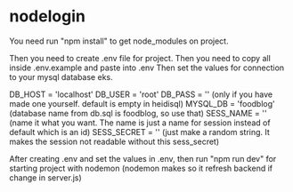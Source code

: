 # nodelogin
You need run "npm install" to get node_modules on project.

Then you need to create .env file for project.
Then you need to copy all inside .env.example and paste into .env
Then set the values for connection to your mysql database
eks.

DB_HOST = 'localhost'
DB_USER = 'root'
DB_PASS = '' (only if you have made one yourself. default is empty in heidisql)
MYSQL_DB = 'foodblog' (database name from db.sql is foodblog, so use that)
SESS_NAME = '' (name it what you want. The name is just a name for session instead of default which is an id)
SESS_SECRET = '' (just make a random string. It makes the session not readable without this sess_secret)

After creating .env and set the values in .env, 
then run "npm run dev" for starting project with nodemon (nodemon makes so it refresh backend if change in server.js)
